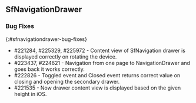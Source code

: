 ## SfNavigationDrawer

### Bug Fixes
{:#sfnavigationdrawer-bug-fixes}

* \#221284, \#225329, \#225972 - Content view of SfNavigation drawer is displayed correctly on rotating the device.
* \#223437, \#224621 - Navigation from one page to NavigationDrawer and goes back it works correctly.
* \#222826 - Toggled event and Closed event returns correct value on closing and opening the secondary drawer.
* \#221535 - Now drawer content view is displayed based on the given height in iOS.
